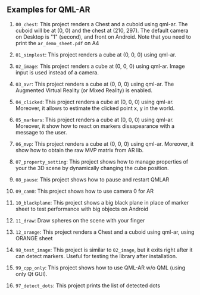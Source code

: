 ## Examples for QML-AR

1. `00_chest`: This project renders a Chest and a cuboid using qml-ar.
The cuboid will be at (0, 0) and the chest at (210, 297).
The default camera on Desktop is "1" (second), and front on Android.
Note that you need to print the `ar_demo_sheet.pdf` on A4

2. `01_simplest`: This project renders a cube at (0, 0, 0) using qml-ar.
3. `02_image`: This project renders a cube at (0, 0, 0) using qml-ar. Image input is used instead of a camera.
4. `03_avr`: This project renders a cube at (0, 0, 0) using qml-ar. The Augmented Virtual Reality (or Mixed Reality) is enabled.
5. `04_clicked`: This project renders a cube at (0, 0, 0) using qml-ar. Moreover, it allows to estimate the clicked point x, y in the world.
6. `05_markers`: This project renders a cube at (0, 0, 0) using qml-ar. Moreover, it show how to react on markers dissapearance with a message to the user.
7. `06_mvp`: This project renders a cube at (0, 0, 0) using qml-ar. Moreover, it show how to obtain the raw MVP matrix from AR lib.
8. `07_property_setting`: This project shows how to manage properties of your the 3D scene by dynamically changing the cube position.
9. `08_pause`: This project shows how to pause and restart QMLAR
10. `09_cam0`: This project shows how to use camera 0 for AR
11. `10_blackplane`: This project shows a big black plane in place of marker sheet to test performance with big objects on Android
12. `11_draw`: Draw spheres on the scene with your finger
13. `12_orange`: This project renders a Chest and a cuboid using qml-ar, using ORANGE sheet
14. `98_test_image`: This project is similar to `02_image`, but it exits right after it can detect markers. Useful for testing the library after installation.
15. `99_cpp_only`: This project shows how to use QML-AR w/o QML (using only Qt GUI).
16. `97_detect_dots`: This project prints the list of detected dots
